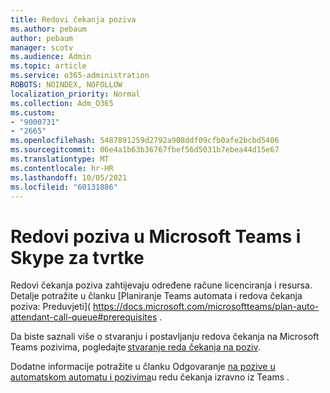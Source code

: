 ```yaml
---
title: Redovi čekanja poziva
ms.author: pebaum
author: pebaum
manager: scotv
ms.audience: Admin
ms.topic: article
ms.service: o365-administration
ROBOTS: NOINDEX, NOFOLLOW
localization_priority: Normal
ms.collection: Adm_O365
ms.custom:
- "9000731"
- "2665"
ms.openlocfilehash: 5487891259d2792a908ddf09cfb0afe2bcbd5406
ms.sourcegitcommit: 06e4a1b63b36767fbef56d5031b7ebea44d15e67
ms.translationtype: MT
ms.contentlocale: hr-HR
ms.lasthandoff: 10/05/2021
ms.locfileid: "60131886"
---
```

# <a name="call-queues-in-microsoft-teams-and-skype-for-business"></a>Redovi poziva u Microsoft Teams i Skype za tvrtke 

Redovi čekanja poziva zahtijevaju određene račune licenciranja i resursa. Detalje potražite u članku [Planiranje Teams automata i redova čekanja poziva: Preduvjeti]( https://docs.microsoft.com/microsoftteams/plan-auto-attendant-call-queue#prerequisites . 

Da biste saznali više o stvaranju i postavljanju redova čekanja na Microsoft Teams pozivima, pogledajte [stvaranje reda čekanja na poziv](https://docs.microsoft.com/microsoftteams/create-a-phone-system-call-queue). 

Dodatne informacije potražite u članku Odgovaranje [na pozive u automatskom automatu i pozivima](https://docs.microsoft.com/microsoftteams/answer-auto-attendant-and-call-queue-calls)u redu čekanja izravno iz Teams . 